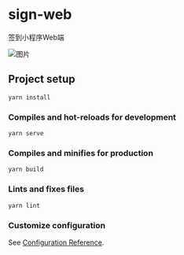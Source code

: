 # sign-web
签到小程序Web端

![图片](https://img.cdn.sugarat.top/mdImg/MTYxNzYwODI3MDQ4OA==617608270488)
## Project setup
```
yarn install
```

### Compiles and hot-reloads for development
```
yarn serve
```

### Compiles and minifies for production
```
yarn build
```

### Lints and fixes files
```
yarn lint
```

### Customize configuration
See [Configuration Reference](https://cli.vuejs.org/config/).
